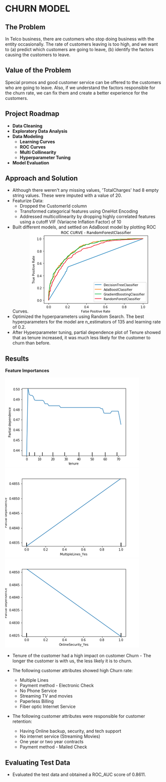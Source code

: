 # CHURN MODEL

## The Problem 

In Telco business, there are customers who stop doing business with the entity occasionally. The rate of customers leaving is too high, and we want to (a) predict which customers are going to leave, (b) identify the factors causing the customers to leave.


## Value of the Problem

Special promos and good customer service can be offered to the customers who are going to leave. Also, if we understand the factors responsible for the churn rate, we can fix them and create a better experience for the customers.

## Project Roadmap
- **Data Cleaning**
- **Exploratory Data Analysis**
- **Data Modeling**
    - **Learning Curves**
    - **ROC Curves**
    - **Multi Collinearity**
    - **Hyperparameter Tuning**
- **Model Evaluation**


## Approach and Solution 
* Although there weren't any missing values, 'TotalCharges' had 8 empty string values. These were imputed with a value of 20.
* Featurize Data:
    - Dropped the CustomerId column
    - Transformed categorical features using OneHot Encoding
    - Addressed multicollinearity by dropping highly correlated features using a cutoff VIF  (Variacne Inflation Factor) of 10
* Built different models, and settled on AdaBoost model by plotting ROC Curves.
![ROC CURVE](reports/ROC_CURVE.png)
* Optimized the hyperparameters using Random Search. The best hyperparameters for the model are n_estimators of 135 and learning rate of 0.2.
* After Hyperparameter tuning, partial dependence plot of Tenure showed that as tenure increased, it was much less likely for the customer to churn than before.


## Results

**Feature Importances**

![Tenure](reports/tenure.png)
![Having Multiple Lines](reports/MultipleLines_Yes.png)
![Having Online Security CURVE](reports/OnlineSecurity_Yes.png)

* Tenure of the customer had a high impact on customer Churn - The longer the customer is with us, the less likely it is to churn.
*  The following customer attributes showed high Churn rate:
    - Multiple Lines
    - Payment method - Electronic Check
    - No Phone Service
    - Streaming TV and movies
    - Paperless Billing
    - Fiber optic Internet Service

* The following customer attributes were responsible for customer retention:
    - Having Online backup, security, and tech support
    - No internet service (Streaming Movies) 
    - One year or two year contracts
    - Payment method - Mailed Check



## Evaluating Test Data
* Evaluated the test data and obtained a ROC_AUC score of 0.8611.